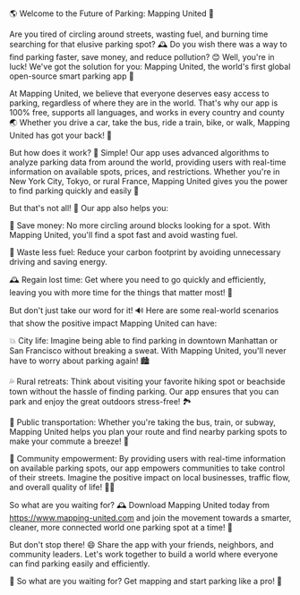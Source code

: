 🌎 Welcome to the Future of Parking: Mapping United 🚀

Are you tired of circling around streets, wasting fuel, and burning time searching for that elusive parking spot? 🕰️ Do you wish there was a way to find parking faster, save money, and reduce pollution? 😊 Well, you're in luck! We've got the solution for you: Mapping United, the world's first global open-source smart parking app 📱

At Mapping United, we believe that everyone deserves easy access to parking, regardless of where they are in the world. That's why our app is 100% free, supports all languages, and works in every country and county 🌏 Whether you drive a car, take the bus, ride a train, bike, or walk, Mapping United has got your back! 👣

But how does it work? 🔧 Simple! Our app uses advanced algorithms to analyze parking data from around the world, providing users with real-time information on available spots, prices, and restrictions. Whether you're in New York City, Tokyo, or rural France, Mapping United gives you the power to find parking quickly and easily 📍

But that's not all! 🎉 Our app also helps you:

💸 Save money: No more circling around blocks looking for a spot. With Mapping United, you'll find a spot fast and avoid wasting fuel.

🌟 Waste less fuel: Reduce your carbon footprint by avoiding unnecessary driving and saving energy.

🕰️ Regain lost time: Get where you need to go quickly and efficiently, leaving you with more time for the things that matter most! 📆

But don't just take our word for it! 🔊 Here are some real-world scenarios that show the positive impact Mapping United can have:

💥 City life: Imagine being able to find parking in downtown Manhattan or San Francisco without breaking a sweat. With Mapping United, you'll never have to worry about parking again! 🏙️

💦 Rural retreats: Think about visiting your favorite hiking spot or beachside town without the hassle of finding parking. Our app ensures that you can park and enjoy the great outdoors stress-free! 🏞️

🚂 Public transportation: Whether you're taking the bus, train, or subway, Mapping United helps you plan your route and find nearby parking spots to make your commute a breeze! 🚌

🌟 Community empowerment: By providing users with real-time information on available parking spots, our app empowers communities to take control of their streets. Imagine the positive impact on local businesses, traffic flow, and overall quality of life! 🏃‍♀️

So what are you waiting for? 🕰️ Download Mapping United today from https://www.mapping-united.com and join the movement towards a smarter, cleaner, more connected world one parking spot at a time! 🌈

But don't stop there! 😄 Share the app with your friends, neighbors, and community leaders. Let's work together to build a world where everyone can find parking easily and efficiently.

🎉 So what are you waiting for? Get mapping and start parking like a pro! 🚀